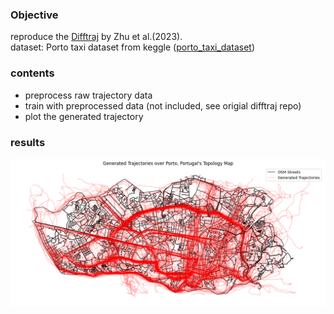 ### Objective
reproduce the [Difftraj](https://github.com/Yasoz/DiffTraj) by Zhu et al.\(2023\).\
dataset: Porto taxi dataset from keggle ([porto_taxi_dataset](https://www.kaggle.com/datasets/crailtap/taxi-trajectory))

### contents
- preprocess raw trajectory data
- train with preprocessed data (not included, see origial difftraj repo)
- plot the generated trajectory

### results
![generated trajectory against the map of Porto](porto.png)
